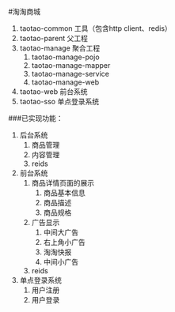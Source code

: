 #淘淘商城
1. taotao-common 工具（包含http client、redis）
2. taotao-parent 父工程
3. taotao-manage 聚合工程
	1. taotao-manage-pojo
	2. taotao-manage-mapper
	3. taotao-manage-service
	4. taotao-manage-web
4. taotao-web  前台系统
5. taotao-sso  单点登录系统


###已实现功能：
1. 后台系统
	1. 商品管理
	2. 内容管理
	3. reids
2. 前台系统
	1. 商品详情页面的展示
		1. 商品基本信息
		2. 商品描述
		3. 商品规格
	2. 广告显示
		1. 中间大广告
		2. 右上角小广告
		3. 淘淘快报
		4. 中间小广告		
	3. reids
3. 单点登录系统
	1. 用户注册
	2. 用户登录
